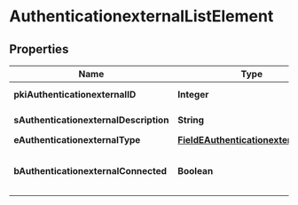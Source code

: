 

# AuthenticationexternalListElement

## Properties

Name | Type | Description | Notes
------------ | ------------- | ------------- | -------------
**pkiAuthenticationexternalID** | **Integer** | The unique ID of the Authenticationexternal | 
**sAuthenticationexternalDescription** | **String** | The description of the Authenticationexternal | 
**eAuthenticationexternalType** | [**FieldEAuthenticationexternalType**](FieldEAuthenticationexternalType.md) |  | 
**bAuthenticationexternalConnected** | **Boolean** | Whether the Authenticationexternal has been connected or not | 




